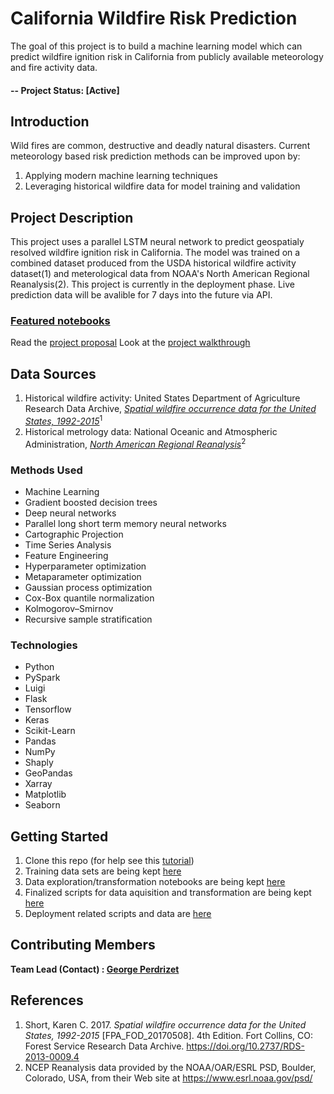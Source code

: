 # California Wildfire Risk Prediction

The goal of this project is to build a machine learning model which can predict wildfire ignition risk in California from publicly available meteorology and fire activity data.

#### -- Project Status: [Active]

## Introduction

Wild fires are common, destructive and deadly natural disasters. Current meteorology based risk prediction methods can be improved upon by: 

1. Applying modern machine learning techniques
2. Leveraging historical wildfire data for model training and validation

## Project Description

This project uses a parallel LSTM neural network to predict geospatialy resolved wildfire ignition risk in California. The model was trained on a combined dataset produced from the USDA historical wildfire activity dataset(1) and meterological data from NOAA's North American Regional Reanalysis(2). This project is currently in the deployment phase. Live prediction data will be avalible for 7 days into the future via API.

### [Featured notebooks](https://github.com/gperdrizet/wildfire_production/tree/master/notebooks)

Read the [project proposal](https://github.com/gperdrizet/wildfire_production/blob/master/project_info/project_proposal.md)
Look at the [project walkthrough](https://github.com/gperdrizet/wildfire_production/blob/master/project_info/project_walkthrough.ipynb)

## Data Sources
1. Historical wildfire activity: United States Department of Agriculture Research Data Archive, [*Spatial wildfire occurrence data for the United States, 1992-2015*](https://www.fs.usda.gov/rds/archive/catalog/RDS-2013-0009.4)<sup>1</sup>
2. Historical metrology data: National Oceanic and Atmospheric Administration, [*North American Regional Reanalysis*](https://catalog.data.gov/dataset/ncep-north-american-regional-reanalysis-narr)<sup>2</sup>


### Methods Used

* Machine Learning
* Gradient boosted decision trees
* Deep neural networks
* Parallel long short term memory neural networks
* Cartographic Projection
* Time Series Analysis
* Feature Engineering
* Hyperparameter optimization
* Metaparameter optimization
* Gaussian process optimization
* Cox-Box quantile normalization
* Kolmogorov–Smirnov
* Recursive sample stratification

### Technologies

* Python
* PySpark
* Luigi
* Flask
* Tensorflow
* Keras
* Scikit-Learn
* Pandas
* NumPy
* Shaply
* GeoPandas
* Xarray
* Matplotlib
* Seaborn

## Getting Started

1. Clone this repo (for help see this [tutorial](https://help.github.com/articles/cloning-a-repository/))
2. Training data sets are being kept [here](https://www.perdrizet.org/data/wildfire/)
3. Data exploration/transformation notebooks are being kept [here](https://github.com/gperdrizet/wildfire_production/tree/master/notebooks)
4. Finalized scripts for data aquisition and transformation are being kept [here](https://github.com/gperdrizet/wildfire_production/tree/master/training_data_pipeline)
5. Deployment related scripts and data are [here](https://github.com/gperdrizet/wildfire_production/tree/master/deployment)


## Contributing Members

**Team Lead (Contact) : [George Perdrizet](https://github.com/gperdrizet)**

## References
1. Short, Karen C. 2017. *Spatial wildfire occurrence data for the United States, 1992-2015* [FPA_FOD_20170508]. 4th Edition. Fort Collins, CO: Forest Service Research Data Archive. https://doi.org/10.2737/RDS-2013-0009.4
2. NCEP Reanalysis data provided by the NOAA/OAR/ESRL PSD, Boulder, Colorado, USA, from their Web site at https://www.esrl.noaa.gov/psd/

